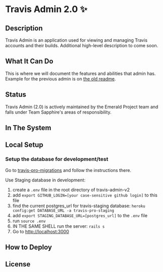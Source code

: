 # Travis Admin 2.0 :sparkles:

## Description
Travis Admin is an application used for viewing and managing Travis accounts and their builds. Additional high-level description to come soon.

## What It Can Do
This is where we will document the features and abilities that admin has. Example for the previous admin is on [the old readme](https://github.com/travis-pro/travis-admin#things-it-can-do).

## Status
Travis Admin (2.0) is actively maintained by the Emerald Project team and falls under Team Sapphire's areas of responsibility.

## In The System

## Local Setup
### Setup the database for development/test
Go to [travis-pro-migrations](https://github.com/travis-pro/travis-pro-migrations) and follow the instructions there.

Use Staging database in development:

1. create a `.env` file in the root directory of travis-admin-v2
2. add `export GITHUB_LOGIN=[your case-sensitive github login]` to this file
3. find the current postgres_url for travis-staging database: `heroku config:get DATABASE_URL -a travis-pro-staging`
4. add `export STAGING_DATABASE_URL=[postgres_url]` to the `.env` file
5. run `source .env`
6. IN THE SAME SHELL run the server: `rails s`
7. Go to <http://localhost:3000>

## How to Deploy

## License
